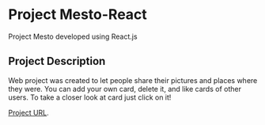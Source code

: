 # Project Mesto-React

Project Mesto developed using React.js

## Project Description

Web project was created to let people share their pictures and places where they were.
You can add your own card, delete it, and like cards of other users.
To take a closer look at card just click on it!

[Project URL](https://sheinsvyatoslav.github.io/mesto-react/).

